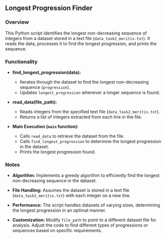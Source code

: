 

## Longest Progression Finder

### Overview

This Python script identifies the longest non-decreasing sequence of integers from a dataset stored in a text file (`data_task2_meritis.txt`). It reads the data, processes it to find the longest progression, and prints the sequence.

### Functionality

- **find_longest_progression(data):**
  - Iterates through the dataset to find the longest non-decreasing sequence (`progression`).
  - Updates `longest_progression` whenever a longer sequence is found.

- **read_data(file_path):**
  - Reads integers from the specified text file (`data_task2_meritis.txt`).
  - Returns a list of integers extracted from each line in the file.

- **Main Execution (`main` function):**
  - Calls `read_data` to retrieve the dataset from the file.
  - Calls `find_longest_progression` to determine the longest progression in the dataset.
  - Prints the longest progression found.

### Notes

- **Algorithm:** Implements a greedy algorithm to efficiently find the longest non-decreasing sequence in the dataset.
  
- **File Handling:** Assumes the dataset is stored in a text file (`data_task2_meritis.txt`) with each integer on a new line.

- **Performance:** The script handles datasets of varying sizes, determining the longest progression in an optimal manner.

- **Customization:** Modify `file_path` to point to a different dataset file for analysis. Adjust the code to find different types of progressions or sequences based on specific requirements.

